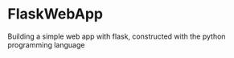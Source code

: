 # FlaskWebApp
Building a simple web app with flask, constructed with the python programming language

